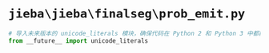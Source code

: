 # `jieba\jieba\finalseg\prob_emit.py`

```py
# 导入未来版本的 unicode_literals 模块，确保代码在 Python 2 和 Python 3 中都能正常运行
from __future__ import unicode_literals
```